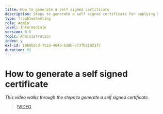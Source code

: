 ```yaml
---
title: How to generate a self signed certificate
description: Steps to generate a self signed certificate for applying SSL
type: Troubleshooting
role: Admin
level: Intermediate
version: 6.5
topic: Administration
index: y
exl-id: 10b9b5cd-752a-464b-b38b-c73fb31921fc
duration: 91
---
```

# How to generate a self signed certificate

*This video walks through the steps to generate a self signed certificate.*

>[!VIDEO](https://video.tv.adobe.com/v/335539?quality=12&learn=on)
